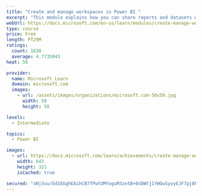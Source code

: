 ```yaml
---
title: "Create and manage workspaces in Power BI "
excerpt: "This module explains how you can share reports and datasets with your users and how to create a deployment strategy that makes sense for you and your organization. Furthermore, you will learn about data lineage in Microsoft Power BI."
webUrl: https://docs.microsoft.com/en-us/learn/modules/create-manage-workspaces-power-bi/
type: course
price: Free
length: PT29M
ratings:
  count: 1638
  average: 4.7735043
heat: 56

provider:
  name: Microsoft Learn
  domain: microsoft.com
  images:
    - url: /assets/images/organizations/microsoft.com-50x50.jpg
      width: 50
      height: 50

levels:
  - Intermediate

topics:
  - Power BI

images:
  - url: https://docs.microsoft.com/learn/achievements/create-manage-workspaces-power-bi-social.png
    width: 643
    height: 321
    isCached: true

secured: "xNj3uu/Ed1EGghEAihCB7fPwtUMYoguM3zetB+6nDWtj1YWGw1yoyEJF7pj8hB+80bfFQekXIsrg/ksT6cigCetUa75LnLVfzCvctcxcQonwBsBUBUZkyesTn/lTHl1yNGBBPxLf2VaI35rWO8+OlFLstNm7qfGInu/MPMWceDhMNBxOkFXa5H/9epVOLm9bxXM6mjK/FJ7Eh/AYF7ON9xx+IlPDt+qbxURv7diLcMp+pOy9T3aQfgoOCzCmBPs4TM5p4FEpyo23PsMyMBOtMQQB3R6HUcjWy8npIeCjg62KWXpaZZoY4oXhGgb6KSyt8iHGuub3JlFlwZPi2zVb0tGu+BXvL9khst4MsKRxRtm2fX/cYNQ4nGpgWRm7XvQiUQG2QljnAFy2KH/RAwn+WM9l1Q+3mNXDIwGa5vNUHEQ=;DW1Ex5NjhEpOh0Fb3dwGYw=="
---
```


